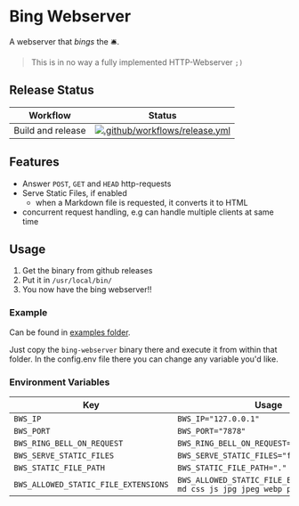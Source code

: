 # Bing Webserver

A webserver that _bings_ the 🛎️.

> This is in no way a fully implemented HTTP-Webserver `;)`

## Release Status

| Workflow | Status |
| -------- | ------ |
| Build and release | [![.github/workflows/release.yml](https://github.com/3n3a/bing-webserver/actions/workflows/release.yml/badge.svg)](https://github.com/3n3a/bing-webserver/actions/workflows/release.yml) |

## Features

* Answer `POST`, `GET` and `HEAD` http-requests
* Serve Static Files, if enabled
    * when a Markdown file is requested, it converts it to HTML
* concurrent request handling, e.g can handle multiple clients at same time

## Usage

1. Get the binary from github releases
2. Put it in `/usr/local/bin/`
3. You now have the bing webserver!!

### Example

Can be found in [examples folder](./examples).

Just copy the `bing-webserver` binary there and execute it from within that folder. In the config.env file there you can change any variable you'd like.

### Environment Variables

| Key | Usage |
| --- | --- |
| `BWS_IP` | `BWS_IP="127.0.0.1"` | 
| `BWS_PORT` | `BWS_PORT="7878"` | 
| `BWS_RING_BELL_ON_REQUEST` | `BWS_RING_BELL_ON_REQUEST="false"` | 
| `BWS_SERVE_STATIC_FILES` | `BWS_SERVE_STATIC_FILES="false"` | 
| `BWS_STATIC_FILE_PATH` | `BWS_STATIC_FILE_PATH="."` | 
| `BWS_ALLOWED_STATIC_FILE_EXTENSIONS` | `BWS_ALLOWED_STATIC_FILE_EXTENSIONS="html md css js jpg jpeg webp png avif"` |